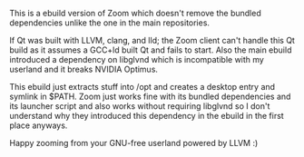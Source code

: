 This is a ebuild version of Zoom which doesn't remove the bundled
dependencies unlike the one in the main repositories.

If Qt was built with LLVM, clang, and lld; the Zoom client can't
handle this Qt build as it assumes a GCC+ld built Qt and fails
to start. Also the main ebuild introduced a dependency on libglvnd
which is incompatible with my userland and it breaks NVIDIA Optimus.

This ebuild just extracts stuff into /opt and creates a desktop
entry and symlink in $PATH. Zoom just works fine with its bundled
dependencies and its launcher script and also works without
requiring libglvnd so I don't understand why they introduced this
dependency in the ebuild in the first place anyways.

Happy zooming from your GNU-free userland powered by LLVM :)
